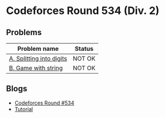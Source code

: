 # Codeforces Round 534 (Div. 2)

## Problems

|Problem name|Status|
|------------|---------|
| [A. Splitting into digits](problems/A._Splitting_into_digits.md)|NOT OK|
| [B. Game with string](problems/B._Game_with_string.md)|NOT OK|
## Blogs

- [Codeforces Round #534](blogs/Codeforces_Round_534.md)
- [Tutorial](blogs/Tutorial.md)
